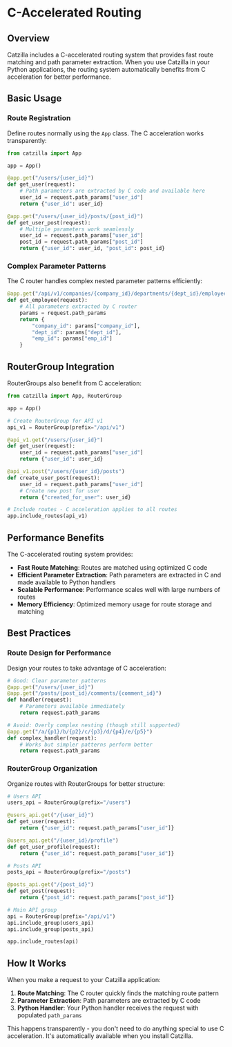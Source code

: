 # C-Accelerated Routing

## Overview

Catzilla includes a C-accelerated routing system that provides fast route matching and path parameter extraction. When you use Catzilla in your Python applications, the routing system automatically benefits from C acceleration for better performance.

## Basic Usage

### Route Registration

Define routes normally using the `App` class. The C acceleration works transparently:

```python
from catzilla import App

app = App()

@app.get("/users/{user_id}")
def get_user(request):
    # Path parameters are extracted by C code and available here
    user_id = request.path_params["user_id"]
    return {"user_id": user_id}

@app.get("/users/{user_id}/posts/{post_id}")
def get_user_post(request):
    # Multiple parameters work seamlessly
    user_id = request.path_params["user_id"]
    post_id = request.path_params["post_id"]
    return {"user_id": user_id, "post_id": post_id}
```

### Complex Parameter Patterns

The C router handles complex nested parameter patterns efficiently:

```python
@app.get("/api/v1/companies/{company_id}/departments/{dept_id}/employees/{emp_id}")
def get_employee(request):
    # All parameters extracted by C router
    params = request.path_params
    return {
        "company_id": params["company_id"],
        "dept_id": params["dept_id"],
        "emp_id": params["emp_id"]
    }
```

## RouterGroup Integration

RouterGroups also benefit from C acceleration:

```python
from catzilla import App, RouterGroup

app = App()

# Create RouterGroup for API v1
api_v1 = RouterGroup(prefix="/api/v1")

@api_v1.get("/users/{user_id}")
def get_user(request):
    user_id = request.path_params["user_id"]
    return {"user_id": user_id}

@api_v1.post("/users/{user_id}/posts")
def create_user_post(request):
    user_id = request.path_params["user_id"]
    # Create new post for user
    return {"created_for_user": user_id}

# Include routes - C acceleration applies to all routes
app.include_routes(api_v1)
```

## Performance Benefits

The C-accelerated routing system provides:

- **Fast Route Matching**: Routes are matched using optimized C code
- **Efficient Parameter Extraction**: Path parameters are extracted in C and made available to Python handlers
- **Scalable Performance**: Performance scales well with large numbers of routes
- **Memory Efficiency**: Optimized memory usage for route storage and matching

## Best Practices

### Route Design for Performance

Design your routes to take advantage of C acceleration:

```python
# Good: Clear parameter patterns
@app.get("/users/{user_id}")
@app.get("/posts/{post_id}/comments/{comment_id}")
def handler(request):
    # Parameters available immediately
    return request.path_params

# Avoid: Overly complex nesting (though still supported)
@app.get("/a/{p1}/b/{p2}/c/{p3}/d/{p4}/e/{p5}")
def complex_handler(request):
    # Works but simpler patterns perform better
    return request.path_params
```

### RouterGroup Organization

Organize routes with RouterGroups for better structure:

```python
# Users API
users_api = RouterGroup(prefix="/users")

@users_api.get("/{user_id}")
def get_user(request):
    return {"user_id": request.path_params["user_id"]}

@users_api.get("/{user_id}/profile")
def get_user_profile(request):
    return {"user_id": request.path_params["user_id"]}

# Posts API
posts_api = RouterGroup(prefix="/posts")

@posts_api.get("/{post_id}")
def get_post(request):
    return {"post_id": request.path_params["post_id"]}

# Main API group
api = RouterGroup(prefix="/api/v1")
api.include_group(users_api)
api.include_group(posts_api)

app.include_routes(api)
```

## How It Works

When you make a request to your Catzilla application:

1. **Route Matching**: The C router quickly finds the matching route pattern
2. **Parameter Extraction**: Path parameters are extracted by C code
3. **Python Handler**: Your Python handler receives the request with populated `path_params`

This happens transparently - you don't need to do anything special to use C acceleration. It's automatically available when you install Catzilla.
